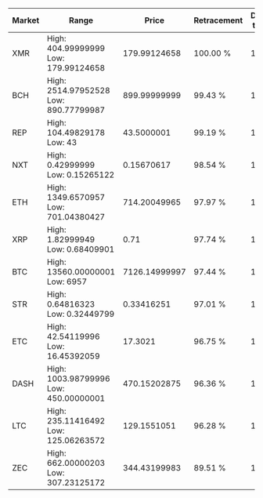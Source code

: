 | Market | Range | Price| Retracement | Doubles to 50% |
| --- | --- | --- | --- | --- |
| XMR | High: 404.99999999<br />Low: 179.99124658 | 179.99124658 | 100.00 % | 1.63 |
| BCH | High: 2514.97952528<br />Low: 890.77799987 | 899.99999999 | 99.43 % | 1.89 |
| REP | High: 104.49829178<br />Low: 43 | 43.5000001 | 99.19 % | 1.70 |
| NXT | High: 0.42999999<br />Low: 0.15265122 | 0.15670617 | 98.54 % | 1.86 |
| ETH | High: 1349.6570957<br />Low: 701.04380427 | 714.20049965 | 97.97 % | 1.44 |
| XRP | High: 1.82999949<br />Low: 0.68409901 | 0.71 | 97.74 % | 1.77 |
| BTC | High: 13560.00000001<br />Low: 6957 | 7126.14999997 | 97.44 % | 1.44 |
| STR | High: 0.64816323<br />Low: 0.32449799 | 0.33416251 | 97.01 % | 1.46 |
| ETC | High: 42.54119996<br />Low: 16.45392059 | 17.3021 | 96.75 % | 1.70 |
| DASH | High: 1003.98799996<br />Low: 450.00000001 | 470.15202875 | 96.36 % | 1.55 |
| LTC | High: 235.11416492<br />Low: 125.06263572 | 129.1551051 | 96.28 % | 1.39 |
| ZEC | High: 662.00000203<br />Low: 307.23125172 | 344.43199983 | 89.51 % | 1.41 |

